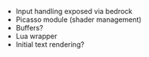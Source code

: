 * Input handling exposed via bedrock
* Picasso module (shader management)
* Buffers?
* Lua wrapper
* Initial text rendering?
